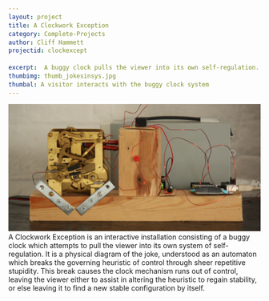 ```yaml
---
layout: project
title: A Clockwork Exception
category: Complete-Projects
author: Cliff Hammett
projectid: clockexcept

excerpt:  A buggy clock pulls the viewer into its own self-regulation. Part of the 'Jokes in Systems' series.
thumbimg: thumb_jokesinsys.jpg
thumbal: A visitor interacts with the buggy clock system
---
```


![A clock movement](/resources/img/project_clockworkexc1.jpg)
A Clockwork Exception is an interactive installation consisting of a buggy clock which attempts to pull the viewer into its own system of self-regulation. It is a physical diagram of the joke, understood as an automaton which breaks the governing heuristic of control through sheer repetitive stupidity. This break causes the clock mechanism runs out of control, leaving the viewer either to assist in altering the heuristic to regain stability, or else leaving it to find a new stable configuration by itself.
